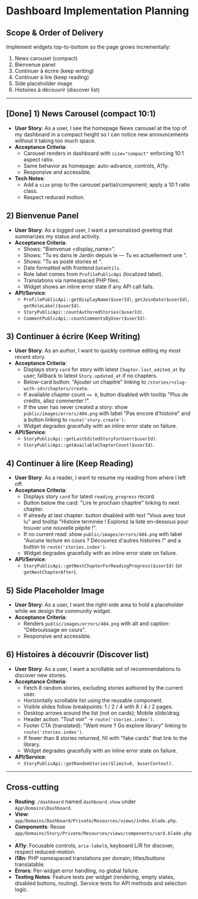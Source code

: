 # Dashboard Implementation Planning

## Scope & Order of Delivery
Implement widgets top-to-bottom so the page grows incrementally:
1) News carousel (compact)
2) Bienvenue panel
3) Continuer à écrire (keep writing)
4) Continuer à lire (keep reading)
5) Side placeholder image
6) Histoires à découvrir (discover list)

---

## [Done] 1) News Carousel (compact 10:1)

- **User Story**: As a user, I see the homepage News carousel at the top of my dashboard in a compact height so I can notice new announcements without it taking too much space.
- **Acceptance Criteria**:
  - Carousel renders in dashboard with `size="compact"` enforcing 10:1 aspect ratio.
  - Same behavior as homepage: auto-advance, controls, A11y.
  - Responsive and accessible.
- **Tech Notes**:
  - Add a `size` prop to the carousel partial/component; apply a 10:1 ratio class.
  - Respect reduced motion.

## 2) Bienvenue Panel

- **User Story**: As a logged user, I want a personalized greeting that summarizes my status and activity.
- **Acceptance Criteria**:
  - Shows: "Bienvenue <display_name>".
  - Shows: "Tu es dans le Jardin depuis le <date join> — Tu es actuellement une <role label>".
  - Shows: "Tu as posté <nb stories> stories et <nb comments>".
  - Date formatted with frontend `DateUtils`.
  - Role label comes from `ProfilePublicApi` (localized label).
  - Translations via namespaced PHP files.
  - Widget shows an inline error state if any API call fails.
- **API/Service**:
  - `ProfilePublicApi::getDisplayName($userId)`, `getJoinDate($userId)`, `getRoleLabel($userId)`.
  - `StoryPublicApi::countAuthoredStories($userId)`.
  - `CommentPublicApi::countCommentsByUser($userId)`.

## 3) Continuer à écrire (Keep Writing)

- **User Story**: As an author, I want to quickly continue editing my most recent story.
- **Acceptance Criteria**:
  - Displays story `card` for story with latest `Chapter.last_edited_at` by user; fallback to latest `Story.updated_at` if no chapters.
  - Below-card button: "Ajouter un chapitre" linking to `/stories/<slug-with-id>/chapters/create`.
  - If available chapter count `<= 0`, button disabled with tooltip "Plus de crédits, allez commenter !".
  - If the user has never created a story: show `public/images/errors/404.png` with label "Pas encore d'histoire" and a button linking to `route('story.create')`.
  - Widget degrades gracefully with an inline error state on failure.
- **API/Service**:
  - `StoryPublicApi::getLastEditedStoryForUser($userId)`.
  - `StoryPublicApi::getAvailableChapterCount($userId)`.

## 4) Continuer à lire (Keep Reading)

- **User Story**: As a reader, I want to resume my reading from where I left off.
- **Acceptance Criteria**:
  - Displays story `card` for latest `reading_progress` record.
  - Button below the card: "Lire le prochain chapitre" linking to next chapter.
  - If already at last chapter: button disabled with text "Vous avez tout lu" and tooltip "Histoire terminée ! Explorez la liste en-dessous pour trouver une nouvelle pépite !".
  - If no current read: show `public/images/errors/404.png` with label "Aucune lecture en cours ? Découvrez d'autres histoires !" and a button to `route('stories.index')`.
  - Widget degrades gracefully with an inline error state on failure.
- **API/Service**:
  - `StoryPublicApi::getNextChapterForReadingProgress($userId)` (or `getNextChapterAfter`).

## 5) Side Placeholder Image

- **User Story**: As a user, I want the right-side area to hold a placeholder while we design the community widget.
- **Acceptance Criteria**:
  - Renders `public/images/errors/404.png` with alt and caption: "Débrouissage en cours".
  - Responsive and accessible.

## 6) Histoires à découvrir (Discover list)

- **User Story**: As a user, I want a scrollable set of recommendations to discover new stories.
- **Acceptance Criteria**:
  - Fetch 8 random stories, excluding stories authored by the current user.
  - Horizontally scrollable list using the reusable component.
  - Visible slides follow breakpoints: 1 / 2 / 4 with 8 / 4 / 2 pages.
  - Desktop arrows around the list (not on cards); Mobile slide/drag.
  - Header action: "Tout voir" -> `route('stories.index')`.
  - Footer CTA (translated): "Want more ? Go explore library" linking to `route('stories.index')`.
  - If fewer than 8 stories returned, fill with "fake cards" that link to the library.
  - Widget degrades gracefully with an inline error state on failure.
- **API/Service**:
  - `StoryPublicApi::getRandomStories($limit=8, $userContext)`.

---

## Cross-cutting

- **Routing**: `/dashboard` named `dashboard.show` under `App\Domains\Dashboard`.
- **View**: `app/Domains/Dashboard/Private/Resources/views/index.blade.php`.
- **Components**: Reuse `app/Domains/Story/Private/Resources/views/components/card.blade.php`.
- **A11y**: Focusable controls, `aria-label`s, keyboard L/R for discover, respect reduced-motion.
- **i18n**: PHP namespaced translations per domain; titles/buttons translatable.
- **Errors**: Per-widget error handling, no global failure.
- **Testing Notes**: Feature tests per widget (rendering, empty states, disabled buttons, routing). Service tests for API methods and selection logic.

